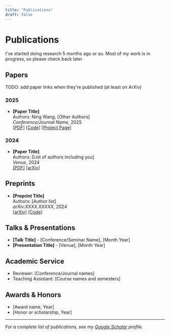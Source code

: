 ```yaml
---
title: "Publications"
draft: false
---
```

# Publications
I've started doing research 5 months ago or so. Most of my work is in progress, so please check back later
## Papers
TODO: add paper links when they're published (at least on ArXiv)
### 2025
- **[Paper Title]**  
  Authors: Ning Wang, [Other Authors]  
  *Conference/Journal Name*, 2025  
  [[PDF]](#) [[Code]](#) [[Project Page]](#)

### 2024
- **[Paper Title]**  
  Authors: [List of authors including you]  
  *Venue*, 2024  
  [[PDF]](#) [[arXiv]](#)

## Preprints

- **[Preprint Title]**  
  Authors: [Author list]  
  *arXiv:XXXX.XXXXX*, 2024  
  [[arXiv]](#) [[Code]](#)

## Talks & Presentations

- **[Talk Title]** - [Conference/Seminar Name], [Month Year]
- **[Presentation Title]** - [Venue], [Month Year]

## Academic Service

- Reviewer: [Conference/Journal names]
- Teaching Assistant: [Course names and semesters]

## Awards & Honors

- [Award name, Year]
- [Honor or scholarship, Year]

---

*For a complete list of publications, see my [Google Scholar](https://scholar.google.com/citations?user=YOURID) profile.*
